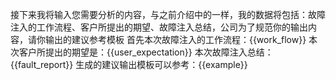 接下来我将输入您需要分析的内容，与之前介绍中的一样，我的数据将包括：故障注入的工作流程、客户所提出的期望、故障注入总结，公司为了规范你的输出内容，请你输出的建议参考模板
首先本次故障注入的工作流程：{{work_flow}}
本次客户所提出的期望是：{{user_expectation}}
本次故障注入总结：{{fault_report}}
生成的建议输出模板可以参考：{{example}}